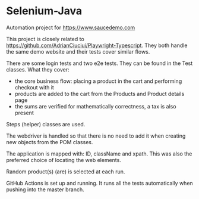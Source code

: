 # Selenium-Java
Automation project for https://www.saucedemo.com

This project is closely related to https://github.com/AdrianCiuciui/Playwright-Typescript. 
They both handle the same demo website and their tests cover similar flows.

There are some login tests and two e2e tests. They can be found in the Test classes.
What they cover:
- the core business flow: placing a product in the cart and performing checkout with it
- products are added to the cart from the Products and Product details page
- the sums are verified for mathematically correctness, a tax is also present

Steps (helper) classes are used.

The webdriver is handled so that there is no need to add it when creating new objects from the POM classes.

The application is mapped with: ID, className and xpath. This was also the preferred choice of locating the web elements.

Random product(s) (are) is selected at each run.

GitHub Actions is set up and running. It runs all the tests automatically when pushing into the master branch.
